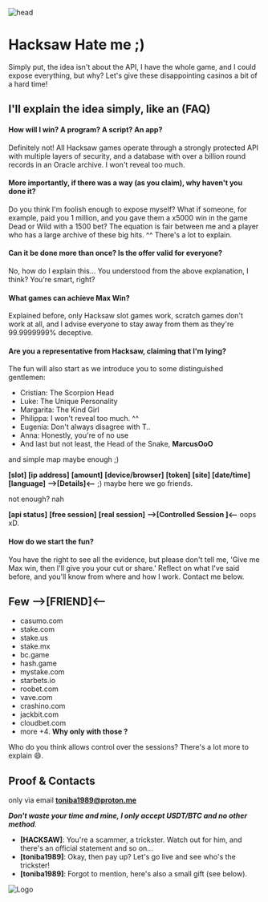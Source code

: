 ![head](https://github.com/Ton319/hacksaw-online-slot/blob/main/6bfcd600df1d443bad0dfe04afa1ace2.png?raw=true)

# Hacksaw Hate me ;)

Simply put, the idea isn't about the API, I have the whole game, and I could expose everything, but why? Let's give these disappointing casinos a bit of a hard time!



## I'll explain the idea simply, like an (FAQ)

#### **How will I win? A program? A script? An app?**

Definitely not! All Hacksaw games operate through a strongly protected API with multiple layers of security, and a database with over a billion round records in an Oracle archive. I won't reveal too much.

#### **More importantly, if there was a way (as you claim), why haven't you done it?**

Do you think I'm foolish enough to expose myself? What if someone, for example, paid you 1 million, and you gave them a x5000 win in the game Dead or Wild with a 1500 bet? The equation is fair between me and a player who has a large archive of these big hits. ^^ There's a lot to explain.

#### **Can it be done more than once? Is the offer valid for everyone?** 

No, how do I explain this... You understood from the above explanation, I think? You're smart, right?

#### **What games can achieve Max Win?**

Explained before, only Hacksaw slot games work, scratch games don't work at all, and I advise everyone to stay away from them as they're 99.9999999% deceptive.

#### **Are you a representative from Hacksaw, claiming that I'm lying?**

The fun will also start as we introduce you to some distinguished gentlemen:

- Cristian: The Scorpion Head
- Luke: The Unique Personality
- Margarita: The Kind Girl
- Philippa: I won't reveal too much. ^^
- Eugenia: Don't always disagree with T..
- Anna: Honestly, you're of no use
- And last but not least, the Head of the Snake, **MarcusOoO**

and simple map maybe enough ;) 

**[slot]** **[ip address]** **[amount]** **[device/browser]** **[token]** **[site]** **[date/time]** **[language]** **-->[Details]<--** ;) maybe here we go friends.

not enough? nah

**[api status]** **[free session]** **[real session]** **-->[Controlled Session
]<--** oops xD.

#### **How do we start the fun?**

You have the right to see all the evidence, but please don't tell me, 'Give me Max win, then I'll give you your cut or share.' Reflect on what I've said before, and you'll know from where and how I work. Contact me below.



## **Few -->[FRIEND]<--**
- casumo.com
- stake.com
- stake.us
- stake.mx
- bc.game
- hash.game
- mystake.com
- starbets.io
- roobet.com
- vave.com
- crashino.com
- jackbit.com
- cloudbet.com
- more +4.
**Why only with those ?**

Who do you think allows control over the sessions? There's a lot more to explain 😄.


## **Proof & Contacts**

only via email **toniba1989@proton.me**

***Don't waste your time and mine, I only accept USDT/BTC and no other method***.

- **[HACKSAW]**: You're a scammer, a trickster. Watch out for him, and there's an official statement and so on...
- **[toniba1989]**: Okay, then pay up? Let's go live and see who's the trickster!
- **[toniba1989]**: Forgot to mention, here's also a small gift (see below).


![Logo](https://github.com/Ton319/hacksaw-online-slot/blob/main/6bfcd600df1d443bad0dfe04afa1ace4.png?raw=true)
